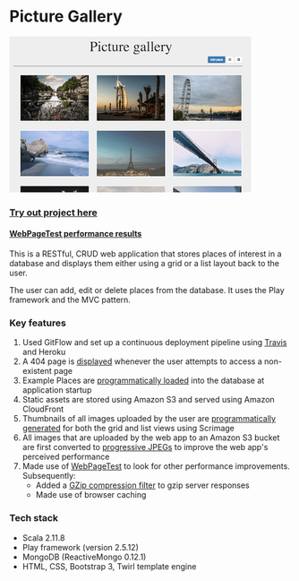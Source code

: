 Picture Gallery
=================================
![alt tag](public/images/pictureGallery.png)

### [Try out project here](http://gallery.muhsinali.xyz)

#### [WebPageTest performance results](https://www.webpagetest.org/result/170331_19_6DGB/5/performance_optimization/)

This is a RESTful, CRUD web application that stores places of interest in a database and displays them either using a grid or a list layout back to the user.

The user can add, edit or delete places from the database. It uses the Play framework and the MVC pattern.


### Key features
1. Used GitFlow and set up a continuous deployment pipeline using [Travis](https://travis-ci.org/muhsinali/picture-gallery-scala) and Heroku
2. A 404 page is [displayed](https://github.com/muhsinali/picture-gallery-scala/blob/c3b4a00425caf0c3e65f3bd64f3dcb28fe02ff93/app/ErrorHandler.scala#L14-L20) whenever the user attempts to access a non-existent page
3. Example Places are [programmatically loaded](https://github.com/muhsinali/picture-gallery-scala/blob/37cb376bca11feaef761ec8ea7576753b7129538/app/services/ApplicationInterceptor.scala#L30-L59) into the database at application startup
4. Static assets are stored using Amazon S3 and served using Amazon CloudFront
5. Thumbnails of all images uploaded by the user are [programmatically generated](https://github.com/muhsinali/picture-gallery-scala/blob/37cb376bca11feaef761ec8ea7576753b7129538/app/daos/S3DAO.scala#L29-L52) for both the grid and list views using Scrimage
6. All images that are uploaded by the web app to an Amazon S3 bucket are first converted to [progressive JPEGs](https://github.com/muhsinali/picture-gallery-scala/blob/37cb376bca11feaef761ec8ea7576753b7129538/app/daos/S3DAO.scala#L31) to improve the web app's perceived performance
7. Made use of [WebPageTest](https://www.webpagetest.org/result/170331_19_6DGB/5/performance_optimization/) to look for other performance improvements. Subsequently:
    * Added a [GZip compression filter](https://github.com/muhsinali/picture-gallery-scala/blob/master/app/Filters.scala) to gzip server responses
    * Made use of browser caching


### Tech stack
- Scala 2.11.8
- Play framework (version 2.5.12)
- MongoDB (ReactiveMongo 0.12.1)
- HTML, CSS, Bootstrap 3, Twirl template engine
